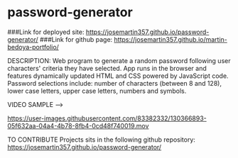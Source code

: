 # password-generator
###Link for deployed site: https://josemartin357.github.io/password-generator/
###Link for github page: https://josemartin357.github.io/martin-bedoya-portfolio/

DESCRIPTION: Web program to generate a random password following user characters' criteria they have selected. App runs in the browser and features dynamically updated HTML and CSS powered by JavaScript code.
Password selections include: number of characters (between 8 and 128), lower case letters, upper case letters, numbers and symbols.

VIDEO SAMPLE -->

https://user-images.githubusercontent.com/83382332/130366893-05f632aa-04a4-4b78-8fb4-0cd48f740019.mov


TO CONTRIBUTE Projects sits in the following github repository: https://josemartin357.github.io/password-generator/




